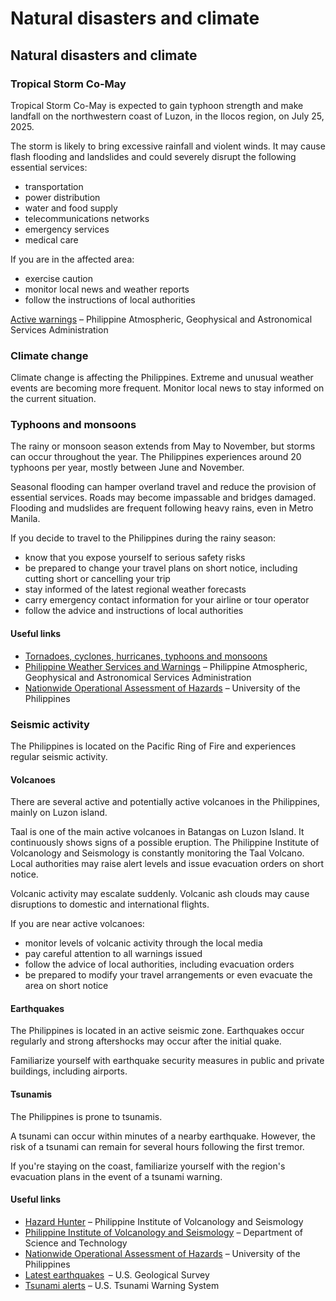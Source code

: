 # Natural disasters and climate

## Natural disasters and climate

### Tropical Storm Co-May

Tropical Storm Co-May is expected to gain typhoon strength and make landfall on the northwestern coast of Luzon, in the Ilocos region, on July 25, 2025.

The storm is likely to bring excessive rainfall and violent winds. It may cause flash flooding and landslides and could severely disrupt the following essential services:

* transportation
* power distribution
* water and food supply
* telecommunications networks
* emergency services
* medical care

If you are in the affected area:

* exercise caution
* monitor local news and weather reports
* follow the instructions of local authorities

[Active warnings](https://pagasa.dost.gov.ph/) – Philippine Atmospheric, Geophysical and Astronomical Services Administration

### Climate change

Climate change is affecting the Philippines. Extreme and unusual weather events are becoming more frequent. Monitor local news to stay informed on the current situation.

### Typhoons and monsoons

The rainy or monsoon season extends from May to November, but storms can occur throughout the year. The Philippines experiences around 20 typhoons per year, mostly between June and November.

Seasonal flooding can hamper overland travel and reduce the provision of essential services. Roads may become impassable and bridges damaged. Flooding and mudslides are frequent following heavy rains, even in Metro Manila.

If you decide to travel to the Philippines during the rainy season:

* know that you expose yourself to serious safety risks
* be prepared to change your travel plans on short notice, including cutting short or cancelling your trip
* stay informed of the latest regional weather forecasts
* carry emergency contact information for your airline or tour operator
* follow the advice and instructions of local authorities

#### Useful links

* [Tornadoes, cyclones, hurricanes, typhoons and monsoons](https://travel.gc.ca/travelling/health-safety/hurricanes-typhoons-cyclones-monsoons)
* [Philippine Weather Services and Warnings](http://bagong.pagasa.dost.gov.ph/) – Philippine Atmospheric, Geophysical and Astronomical Services Administration
* [Nationwide Operational Assessment of Hazards](http://noah.up.edu.ph/#/) – University of the Philippines

### Seismic activity

The Philippines is located on the Pacific Ring of Fire and experiences regular seismic activity.

#### Volcanoes

There are several active and potentially active volcanoes in the Philippines, mainly on Luzon island.

Taal is one of the main active volcanoes in Batangas on Luzon Island. It continuously shows signs of a possible eruption. The Philippine Institute of Volcanology and Seismology is constantly monitoring the Taal Volcano. Local authorities may raise alert levels and issue evacuation orders on short notice.

Volcanic activity may escalate suddenly. Volcanic ash clouds may cause disruptions to domestic and international flights.

If you are near active volcanoes:

* monitor levels of volcanic activity through the local media
* pay careful attention to all warnings issued
* follow the advice of local authorities, including evacuation orders
* be prepared to modify your travel arrangements or even evacuate the area on short notice

#### Earthquakes

The Philippines is located in an active seismic zone. Earthquakes occur regularly and strong aftershocks may occur after the initial quake.

Familiarize yourself with earthquake security measures in public and private buildings, including airports.

#### Tsunamis

The Philippines is prone to tsunamis.

A tsunami can occur within minutes of a nearby earthquake. However, the risk of a tsunami can remain for several hours following the first tremor.

If you're staying on the coast, familiarize yourself with the region's evacuation plans in the event of a tsunami warning.

#### Useful links

* [Hazard Hunter](https://hazardhunter.georisk.gov.ph/) – Philippine Institute of Volcanology and Seismology
* [Philippine Institute of Volcanology and Seismology](https://www.phivolcs.dost.gov.ph/) – Department of Science and Technology
* [Nationwide Operational Assessment of Hazards](http://noah.up.edu.ph/#/) – University of the Philippines
* [Latest earthquakes](https://earthquake.usgs.gov/earthquakes/map/?extent=18.31281,-12.65625&extent=61.10079,94.21875)  – U.S. Geological Survey
* [Tsunami alerts](https://tsunami.gov/) – U.S. Tsunami Warning System